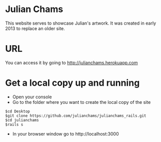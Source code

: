 # Julian Chams

This website serves to showcase Julian's artwork.
It was created in early 2013 to replace an older site.

# URL

You can access it by going to http://julianchams.herokuapp.com

# Get a local copy up and running

*    Open your console
*    Go to the folder where you want to create the local copy of the site

```
$cd Desktop
$git clone https://github.com/julianchams/julianchams_rails.git
$cd julianchams
$rails s
```
*    In your browser window go to http://localhost:3000
